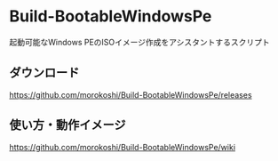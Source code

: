# Build-BootableWindowsPe
起動可能なWindows PEのISOイメージ作成をアシスタントするスクリプト

## ダウンロード
https://github.com/morokoshi/Build-BootableWindowsPe/releases

## 使い方・動作イメージ
https://github.com/morokoshi/Build-BootableWindowsPe/wiki
